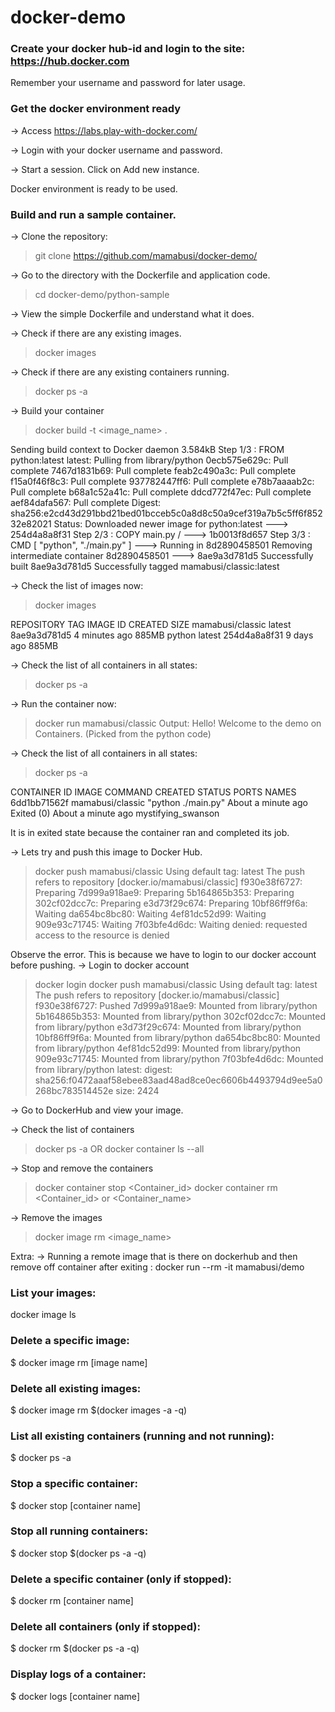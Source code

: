 # docker-demo

### Create your docker hub-id and login to the site: https://hub.docker.com 
Remember your username and password for later usage. 

### Get the docker environment ready
-> Access https://labs.play-with-docker.com/ 

-> Login with your docker username and password.

-> Start a session. Click on Add new instance. 

Docker environment is ready to be used.

### Build and run a sample container.
-> Clone the repository: 
> git clone https://github.com/mamabusi/docker-demo/

-> Go to the directory with the Dockerfile and application code.
> cd docker-demo/python-sample

-> View the simple Dockerfile and understand what it does.

-> Check if there are any existing images.
> docker images 

-> Check if there are any existing containers running.
> docker ps -a 

-> Build your container
> docker build -t <image_name> .

<Observe the steps run>
 Sending build context to Docker daemon  3.584kB
Step 1/3 : FROM python:latest
latest: Pulling from library/python
0ecb575e629c: Pull complete 
7467d1831b69: Pull complete 
feab2c490a3c: Pull complete 
f15a0f46f8c3: Pull complete 
937782447ff6: Pull complete 
e78b7aaaab2c: Pull complete 
b68a1c52a41c: Pull complete 
ddcd772f47ec: Pull complete 
aef84dafa567: Pull complete 
Digest: sha256:e2cd43d291bbd21bed01bcceb5c0a8d8c50a9cef319a7b5c5ff6f85232e82021
Status: Downloaded newer image for python:latest
 ---> 254d4a8a8f31
Step 2/3 : COPY main.py /
 ---> 1b0013f8d657
Step 3/3 : CMD [ "python", "./main.py" ]
 ---> Running in 8d2890458501
Removing intermediate container 8d2890458501
 ---> 8ae9a3d781d5
Successfully built 8ae9a3d781d5
Successfully tagged mamabusi/classic:latest
 
-> Check the list of images now:
> docker images

REPOSITORY         TAG       IMAGE ID       CREATED         SIZE
mamabusi/classic   latest    8ae9a3d781d5   4 minutes ago   885MB
python             latest    254d4a8a8f31   9 days ago      885MB

-> Check the list of all containers in all states:
> docker ps -a 
<Still empty because we have only built the image but we have not run it>
  
-> Run the container now:
> docker run mamabusi/classic
Output: Hello! Welcome to the demo on Containers. (Picked from the python code)

->  Check the list of all containers in all states:
> docker ps -a

CONTAINER ID   IMAGE              COMMAND              CREATED              STATUS                          PORTS     NAMES
6dd1bb71562f   mamabusi/classic   "python ./main.py"   About a minute ago   Exited (0) About a minute ago             mystifying_swanson

It is in exited state because the container ran and completed its job. 

-> Lets try and push this image to Docker Hub.
> docker push mamabusi/classic
Using default tag: latest
The push refers to repository [docker.io/mamabusi/classic]
f930e38f6727: Preparing 
7d999a918ae9: Preparing 
5b164865b353: Preparing 
302cf02dcc7c: Preparing 
e3d73f29c674: Preparing 
10bf86ff9f6a: Waiting 
da654bc8bc80: Waiting 
4ef81dc52d99: Waiting 
909e93c71745: Waiting 
7f03bfe4d6dc: Waiting 
denied: requested access to the resource is denied

Observe the error. This is because we have to login to our docker account before pushing. 
-> Login to docker account
> docker login
> docker push mamabusi/classic
Using default tag: latest
The push refers to repository [docker.io/mamabusi/classic]
f930e38f6727: Pushed 
7d999a918ae9: Mounted from library/python 
5b164865b353: Mounted from library/python 
302cf02dcc7c: Mounted from library/python 
e3d73f29c674: Mounted from library/python 
10bf86ff9f6a: Mounted from library/python 
da654bc8bc80: Mounted from library/python 
4ef81dc52d99: Mounted from library/python 
909e93c71745: Mounted from library/python 
7f03bfe4d6dc: Mounted from library/python 
latest: digest: sha256:f0472aaaf58ebee83aad48ad8ce0ec6606b4493794d9ee5a0268bc783514452e size: 2424

-> Go to DockerHub and view your image. 

-> Check the list of containers
> docker ps -a OR docker container ls --all
<Note the container_id>

-> Stop and remove the containers
> docker container stop <Container_id>
> docker container rm <Container_id> or <Container_name>

-> Remove the images
> docker image rm <image_name>






Extra:
-> Running a remote image that is there on dockerhub and then remove off container after exiting :
docker run --rm -it mamabusi/demo


### List your images:
docker image ls

###  Delete a specific image:
$ docker image rm [image name]

###  Delete all existing images:
$ docker image rm $(docker images -a -q)

### List all existing containers (running and not running):
$ docker ps -a

###  Stop a specific container:
$ docker stop [container name]

###  Stop all running containers:
$ docker stop $(docker ps -a -q)

###  Delete a specific container (only if stopped):
$ docker rm [container name]

###  Delete all containers (only if stopped):
$ docker rm $(docker ps -a -q)

### Display logs of a container:
$ docker logs [container name]


